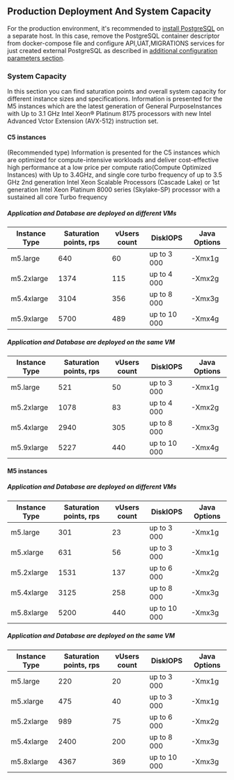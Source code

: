 ## Production Deployment And System Capacity
For the production environment, it's recommended to [install PostgreSQL](http://www.postgresqltutorial.com/install-postgresql/) on a separate host.
In this case, remove the PostgreSQL container descriptor from docker-compose file and configure API,UAT,MIGRATIONS services for just created
external PostgreSQL as described in [additional configuration parameters section](/docs/Additional-configuration-parameters).

### System Capacity
In this section you can find saturation points and overall system capacity for different instance sizes and specifications.
Information is presented for the M5 instances which are the latest generation of General PurposeInstances with Up to 3.1 GHz Intel Xeon® Platinum 8175 processors with new Intel Advanced Vctor Extension (AVX-512) instruction set.

#### C5 instances

(Recommended type) Information is presented for the С5 instances which are optimized for compute-intensive workloads and deliver cost-effective high performance at a low price per compute ratio(Compute Optimized Instances) with Up to 3.4GHz, and single core turbo frequency of up to 3.5 GHz 2nd generation Intel Xeon Scalable Processors (Cascade Lake) or 1st generation Intel Xeon Platinum 8000 series (Skylake-SP) processor with a sustained all core Turbo frequency

##### Application and Database are deployed on different VMs

| **Instance Type**  | **Saturation points, rps** | **vUsers count** | **DiskIOPS** | **Java Options**|
| ------------- | ------------- |------------- | ------------- | ------------- |
| m5.large | 640  | 60| up to 3 000 |-Xmx1g |
| m5.2xlarge  | 1374  | 115 | up to 4 000 |-Xmx2g |
| m5.4xlarge  | 3104   | 356 |up to 8 000 |-Xmx3g |
| m5.9xlarge  | 5700  | 489 |up to 10 000 |-Xmx4g |


##### Application and Database are deployed on the same VM

| **Instance Type**  | **Saturation points, rps** | **vUsers count** | **DiskIOPS** | **Java Options**|
| ------------- | ------------- |------------- | ------------- | ------------- |
| m5.large | 521  | 50| up to 3 000 |-Xmx1g |
| m5.2xlarge  | 1078 | 83 | up to 4 000 |-Xmx2g |
| m5.4xlarge  | 2940   | 305 |up to 8 000 |-Xmx3g |
| m5.9xlarge  | 5227  | 440 |up to 10 000 |-Xmx4g |

#### M5 instances
##### Application and Database are deployed on different VMs

| **Instance Type**  | **Saturation points, rps** | **vUsers count** | **DiskIOPS** | **Java Options**|
| ------------- | ------------- |------------- | ------------- | ------------- |
| m5.large | 301  | 23| up to 3 000 |-Xmx1g |
| m5.xlarge  | 631  | 56 | up to 3 000 |-Xmx1g |
| m5.2xlarge  | 1531   | 137 |up to 6 000 |-Xmx2g |
| m5.4xlarge  | 3125  | 258 |up to 8 000 |-Xmx3g |
| m5.8xlarge  | 5200  | 440 |up to 10 000 | -Xmx3g|

##### Application and Database are deployed on the same VM

| **Instance Type**  | **Saturation points, rps** | **vUsers count** | **DiskIOPS** | **Java Options**|
| ------------- | ------------- |------------- | ------------- | ------------- |
| m5.large | 220 | 20| up to 3 000 |-Xmx1g |
| m5.xlarge  | 475 | 40 | up to 3 000 |-Xmx1g |
| m5.2xlarge  | 989   | 75 |up to 6 000 |-Xmx2g |
| m5.4xlarge  | 2400  | 200 |up to 8 000 |-Xmx3g |
| m5.8xlarge  | 4367  | 369 |up to 10 000 | -Xmx3g|




